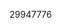 [//]: # (Created by ./bin/manage_files.pl from ./species/Taenia_multiceps/PRJNA307624/Taenia_multiceps_PRJNA307624.publication.html on Thu Jun 11 13:46:03 2020)
29947776

